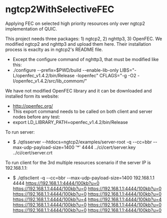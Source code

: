 # ngtcp2WithSelectiveFEC
Applying FEC on selected high priority resources only over ngtcp2 implementation of QUIC. 

This project needs three packages: 1) ngtcp2, 2) nghttp3, 3) OpenFEC.
We modified ngtcp2 and nghttp3 and upload them here. Their installation process is exaclty as in ngtcp2's README file.
  - Except the configure command of nghttp3, that must be modified like this:
  - ./configure --prefix=$PWD/build --enable-lib-only LIBS="-L/openfec_v1.4.2/bin/Release -lopenfec" CFLAGS="-g -O2 -I/openfec_v1.4.2/src/lib_commom/"

We have not modified OpenFEC library and it can be downloaded and installed form its website: 
  - http://openfec.org/
  - This export command needs to be called on both client and server nodes before any test:
  - export LD_LIBRARY_PATH=openfec_v1.4.2/bin/Release

To run server:
  - $ ./qtlsserver --htdocs=ngtcp2/examples/server-root -q --cc=bbr --max-udp-payload-size=1400  '*' 4444 ../ci/cert/server.key ../ci/cert/server.crt

To run client for the 3rd multiple resources scenario if the server IP is 192.168.1.1:
  - $ ./qtlsclient -q --cc=bbr --max-udp-payload-size=1400 192.168.1.1 4444 https://192.168.1.1:4444/100kb?u=0 https://192.168.1.1:4444/100kb?u=0 https://192.168.1.1:4444/100kb?u=0 https://192.168.1.1:4444/100kb?u=0 https://192.168.1.1:4444/100kb?u=0 https://192.168.1.1:4444/100kb?u=4 https://192.168.1.1:4444/100kb?u=4 https://192.168.1.1:4444/100kb?u=0 https://192.168.1.1:4444/100kb?u=0 https://192.168.1.1:4444/100kb?u=0 https://192.168.1.1:4444/100kb?u=0
